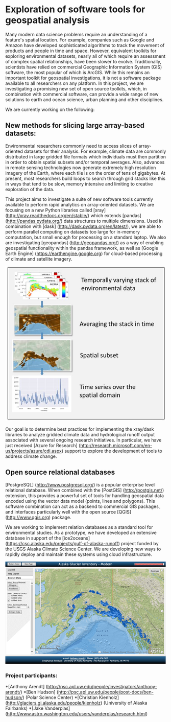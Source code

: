 # Exploration of software tools for geospatial analysis

Many modern data science problems require an understanding of a feature's spatial location. For example, companies such as Google and Amazon have developed sophisticated algorithms to track the movement of products and people in time and space. However, equivalent toolkits for exploring environmental datasets, nearly all of which require an assessment of complex spatial relationships, have been slower to evolve. Traditionally, scientists have relied on commercial Geographic Information System (GIS) software, the most popular of which is ArcGIS. While this remains an important toolkit for geospatial investigations, it is not a software package available to all researchers on any platform. In this project, we are investigating a promising new set of open source toolkits, which, in combination with commercial software, can provide a wide range of new solutions to earth and ocean science, urban planning and other disciplines.

We are currently working on the following:

## New methods for slicing large array-based datasets:

Environmental researchers commonly need to access slices of array-oriented datasets for their analysis. For example, climate data are commonly distributed in large gridded file formats which individuals must then partition in order to obtain spatial subsets and/or temporal averages. Also, advances in remote sensing technologies now generate extremely high resolution imagery of the Earth, where each tile is on the order of tens of gigabytes. At present, most researchers build loops to search through grid stacks like this in ways that tend to be slow, memory intensive and limiting to creative exploration of the data.

This project aims to investigate a suite of new software tools currently available to perform rapid analytics on array-oriented datasets. We are focusing on a new Python libraries called [xray] (http://xray.readthedocs.org/en/stable/) which extends [pandas] (http://pandas.pydata.org/) data structures to multiple dimensions. Used in combination with [dask] (http://dask.pydata.org/en/latest/), we are able to perform parallel computing on datasets too large for in-memory computation, but small enough for processing on a standard laptop. We also are investigating [geopandas] (http://geopandas.org/) as a way of enabling geospatial functionality within the pandas framework, as well as [Google Earth Engine] (https://earthengine.google.org) for cloud-based processing of climate and satellite imagery.

![array graphic](/arrayGraphic.jpg)

Our goal is to determine best practices for implementing the xray/dask libraries to analyze gridded climate data and hydrological runoff output associated with several ongoing research initiatives. In particular, we have just received [Azure for Research] (http://research.microsoft.com/en-us/projects/azure/cdi.aspx) support to explore the development of tools to address climate change. 

## Open source relational databases

[PostgreSQL] (http://www.postgresql.org/) is a popular enterprise level relational database. When combined with the [PostGIS] (http://postgis.net/) extension, this provides a powerful set of tools for handling geospatial data encoded using the vector data model (points, lines and polygons). This software combination can act as a backend to commercial GIS packages, and interfaces particularly well with the open source [QGIS] (http://www.qgis.org) package.

We are working to implement relation databases as a standard tool for environmental studies. As a prototype, we have developed an extensive database in support of the [ice2oceans] (https://csc.alaska.edu/projects/gulf-of-alaska-runoff) project funded by the USGS Alaska Climate Science Center. We are developing new ways to rapidly deploy and maintain these systems using cloud infrastructure.

![glaciers graphic](/glaciersGraphic.jpg)

### Project participants:

*[Anthony Arendt] (http://psc.apl.uw.edu/people/investigators/anthony-arendt/)
*[Ben Hudson] (http://psc.apl.uw.edu/people/post-docs/ben-hudson/) (Polar Science Center)
*[Christian Kienholz] (http://glaciers.gi.alaska.edu/people/kienholz) (University of Alaska Fairbanks)
*[Jake Vanderplas] (http://www.astro.washington.edu/users/vanderplas/research.html)
 